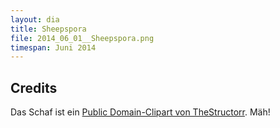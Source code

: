 ```yaml
---
layout: dia
title: Sheepspora
file: 2014_06_01__Sheepspora.png
timespan: Juni 2014
---
```


## Credits

Das Schaf ist ein [Public Domain-Clipart von TheStructorr](https://web.archive.org/web/20140818005810/http://openclipart.org/detail/1744/sheep-by-thestructorr). Mäh!
